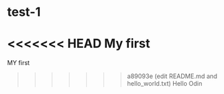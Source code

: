 # test-1
<<<<<<< HEAD
My first
=======

MY first
>>>>>>> a89093e (edit README.md and hello_world.txt)
Hello Odin
